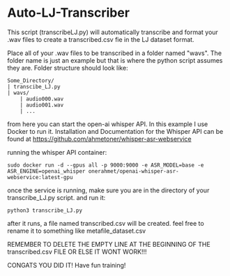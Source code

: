# Auto-LJ-Transcriber
This script (transcribeLJ.py) will automatically transcribe and format your .wav files to create a transcribed.csv fie in the LJ dataset format.

Place all of your .wav files to be transcribed in a folder named "wavs". The folder name is just an example but that
is where the python script assumes they are. Folder structure should look like:

    Some_Directory/
    | transcibe_LJ.py  
    | wavs/
        | audio000.wav
        | audio001.wav
        | ...
        

from here you can start the open-ai whisper API.
In this example I use Docker to run it. Installation and Documentation for the Whisper API can be found at
https://github.com/ahmetoner/whisper-asr-webservice

running the whisper API container:

    sudo docker run -d --gpus all -p 9000:9000 -e ASR_MODEL=base -e ASR_ENGINE=openai_whisper onerahmet/openai-whisper-asr-webservice:latest-gpu

once the service is running, make sure you are in the directory of your transcribe_LJ.py script. and run it:

    python3 transcribe_LJ.py

after it runs, a file named transcribed.csv will be created. feel free to rename it to something like metafile_dataset.csv

REMEMBER TO DELETE THE EMPTY LINE AT THE BEGINNING OF THE transcribed.csv FILE OR ELSE IT WONT WORK!!!

CONGATS YOU DID IT! Have fun training!
